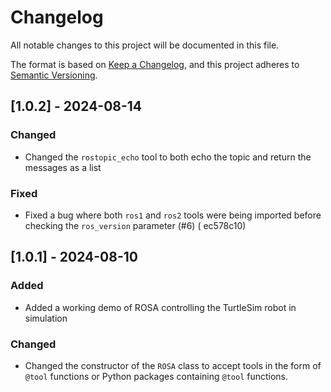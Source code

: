 # Changelog

All notable changes to this project will be documented in this file.

The format is based on [Keep a Changelog](https://keepachangelog.com/en/1.0.0/),
and this project adheres to [Semantic Versioning](https://semver.org/spec/v2.0.0.html).

## [1.0.2] - 2024-08-14

### Changed

* Changed the `rostopic_echo` tool to both echo the topic and return the messages as a list

### Fixed

* Fixed a bug where both `ros1` and `ros2` tools were being imported before checking the `ros_version` parameter (#6) (
  ec578c10)

## [1.0.1] - 2024-08-10

### Added

* Added a working demo of ROSA controlling the TurtleSim robot in simulation

### Changed

* Changed the constructor of the `ROSA` class to accept tools in the form of `@tool` functions or Python packages
  containing `@tool` functions.
